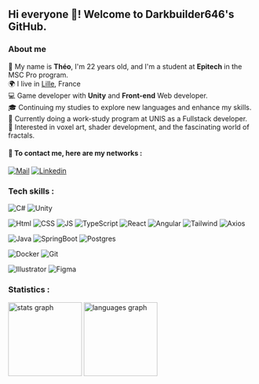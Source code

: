 ## Hi everyone 👋! Welcome to Darkbuilder646's GitHub.

### About me

🧑 My name is <strong>Théo</strong>, I'm 22 years old, and I'm a student at <strong>Epitech</strong> in the MSC Pro program.<br/>
🌍 I live in <a href="https://www.google.com/maps?q=lille">Lille</a>, France<br/>
💻 Game developer with <strong>Unity</strong> and <strong>Front-end</strong> Web developer.<br/>
🎓 Continuing my studies to explore new languages and enhance my skills.<br/>
💼 Currently doing a work-study program at UNIS as a Fullstack developer.</br>
🧰 Interested in voxel art, shader development, and the fascinating world of fractals.

#### 📣 To contact me, here are my networks :<br/>
[![Mail][Mail]][Mail-url]
[![Linkedin][Linkedin]][Linkedin-url]

### Tech skills :

![C#]
![Unity]

![Html]
![CSS]
![JS]
![TypeScript]
![React]
![Angular]
![Tailwind]
![Axios]
<!-- ![Vue] -->

![Java]
![SpringBoot]
![Postgres]

![Docker]
![Git]

![Illustrator]
![Figma]

### Statistics :

<div align="left">
  <img src="https://github-readme-stats.vercel.app/api?username=Darkbuilder646&hide_title=false&hide_rank=false&show_icons=true&include_all_commits=true&count_private=true&disable_animations=false&theme=tokyonight&locale=en&hide_border=false" height="150" alt="stats graph"  />
  <img src="https://github-readme-stats.vercel.app/api/top-langs?username=Darkbuilder646&locale=en&hide_title=false&layout=compact&card_width=320&langs_count=5&theme=tokyonight&hide_border=false" height="150" alt="languages graph"  />
</div>

<!-- MARKDOWN BADGEs -->

<!-- Contact -->
[Mail]: https://img.shields.io/badge/Gmail-D14836?style=for-the-badge&logo=gmail&logoColor=white
[Mail-url]: mailto:theolejeune.sup@gmail.com?subject=[GitHub]%20first%20contact&body=Hello,%20I%27m%20contacting%20you%20about%20...

[Linkedin]: https://img.shields.io/badge/LinkedIn-0077B5?style=for-the-badge&logo=linkedin&logoColor=white
[Linkedin-url]: https://www.linkedin.com/in/th%C3%A9o-lejeune/


<!-- Game & language -->
[C#]: https://img.shields.io/badge/C%23-239120?style=for-the-badge&logo=csharp&logoColor=white

[Unity]: https://img.shields.io/badge/Unity-100000?style=for-the-badge&logo=unity&logoColor=white

[Python]: https://img.shields.io/badge/Python-FFD43B?style=for-the-badge&logo=python&logoColor=blue

<!-- [Godot]: https://img.shields.io/badge/Godot-478CBF?style=for-the-badge&logo=GodotEngine&logoColor=white -->


<!-- Frontend -->
[React]: https://img.shields.io/badge/React-20232A?style=for-the-badge&logo=react&logoColor=61DAFB

[Vue]: https://img.shields.io/badge/Vue%20js-35495E?style=for-the-badge&logo=vuedotjs&logoColor=4FC08D

[Angular]: https://img.shields.io/badge/Angular-DD0031?style=for-the-badge&logo=angular&logoColor=white

[Html]: https://img.shields.io/badge/HTML5-E34F26?style=for-the-badge&logo=html5&logoColor=white

[Tailwind]: https://img.shields.io/badge/Tailwind_CSS-38B2AC?style=for-the-badge&logo=tailwind-css&logoColor=white

[CSS]: https://img.shields.io/badge/CSS3-1572B6?style=for-the-badge&logo=css3&logoColor=white

[JS]: https://img.shields.io/badge/JavaScript-323330?style=for-the-badge&logo=javascript&logoColor=F7DF1E

[TypeScript]: https://img.shields.io/badge/typescript-%23007ACC.svg?style=for-the-badge&logo=typescript&logoColor=white

<!-- [ThreeJS]: https://img.shields.io/badge/ThreeJs-black?style=for-the-badge&logo=three.js&logoColor=white -->

[Axios]: https://img.shields.io/badge/axios-671ddf?&style=for-the-badge&logo=axios&logoColor=white


<!-- Backend -->
<!-- [Express]: https://img.shields.io/badge/Express%20js-000000?style=for-the-badge&logo=express&logoColor=white -->

[SpringBoot]: https://img.shields.io/badge/Spring_Boot-F2F4F9?style=for-the-badge&logo=spring-boot

[Java]: https://img.shields.io/badge/java-%23ED8B00.svg?style=for-the-badge&logo=openjdk&logoColor=white


<!-- DB -->
[Postgres]: https://img.shields.io/badge/PostgreSQL-316192?style=for-the-badge&logo=postgresql&logoColor=white


<!-- Design -->
[Illustrator]: https://img.shields.io/badge/Adobe%20Illustrator-FF9A00?style=for-the-badge&logo=adobe%20illustrator&logoColor=white

[Figma]: https://img.shields.io/badge/Figma-F24E1E?style=for-the-badge&logo=figma&logoColor=white


<!-- Other -->
[Docker]: https://img.shields.io/badge/Docker-2CA5E0?style=for-the-badge&logo=docker&logoColor=white

[Git]: https://img.shields.io/badge/GIT-E44C30?style=for-the-badge&logo=git&logoColor=white

